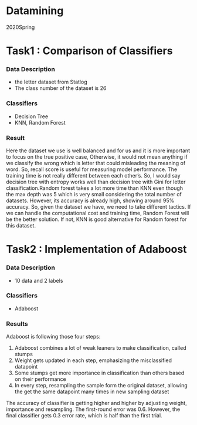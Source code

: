 # Datamining
2020Spring

# Task1 : Comparison of Classifiers

### Data Description

*  the letter dataset from Statlog
* The class number of the dataset is 26

### Classifiers

* Decision Tree
* KNN, Random Forest

### Result

Here the dataset we use is well balanced and for us and it is more important to focus on the true positive case, Otherwise, it would not mean anything if we classify the wrong which is letter that could misleading the meaning of word. So, recall score is useful for measuring model performance. The training time is not really different between each other’s. So, I would say decision tree with entropy works well than decision tree with Gini for letter classification.Random forest takes a lot more time than KNN even though the max depth was 5 which is very small considering the total number of datasets. However, its accuracy is already high, showing around 95% accuracy. So, given the dataset we have, we need to take different tactics. If we can handle the computational cost and training time, Random Forest will be the better solution. If not, KNN is good alternative for Random forest for this dataset.



# Task2 : Implementation of Adaboost

### Data Description

* 10 data and 2 labels

### Classifiers

* Adaboost

### Results


Adaboost is following those four steps:
1) Adaboost combines a lot of weak leaners to make classification, called stumps
2) Weight gets updated in each step, emphasizing the misclassified datapoint
3) Some stumps get more importance in classification than others based on their performance
4) In every step, resampling the sample form the original dataset, allowing the get the same
datapoint many times in new sampling dataset

The accuracy of classifier is getting higher and higher by adjusting weight, importance and resampling. 
The first-round error was 0.6. However, the final classifier gets 0.3 error rate, which is half than the first trial.

